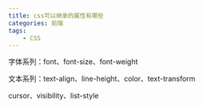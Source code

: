 ```yaml
---
title: css可以继承的属性有哪些
categories: 前端
tags:
    - CSS
---
```


字体系列：font、font-size、font-weight

文本系列：text-align、line-height、color、text-transform

cursor、visibility、list-style